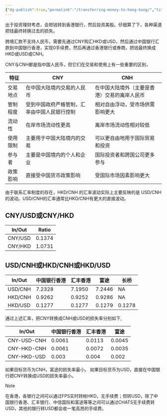 ```yaml
---
{"dg-publish":true,"permalink":"/transferring-money-to-hong-kong/","title":"汇款到香港","created":"2024-07-16T23:02:16.343+08:00","updated":"2024-09-01T20:05:26.135+08:00"}
---
```


出于投资理财考虑，会把钱转到香港银行，然后投资美股。仔细算了下，各种渠道把钱最终转换过去的损失。

跨境汇款不支持人民币，需要先通过CNY购汇HKD或USD，然后通过中国银行汇款到中国银行香港，实现0手续费，然后再通过香港银行或券商，把钱最终换成HKD或USD或CNH。

CNY与CNH都是指中国人民币，但它们在交易和使用上有一些重要的区别，

| 特征   | CNY                           | CNH                    |
| ---- | ----------------------------- | ---------------------- |
| 交易地点 | 在中国大陆境内交易的人民币                 | 在中国大陆境外（主要是香港）交易的离岸人民币 |
| 管制程度 | 受到中国政府严格管制，汇率由中国人民银行控制        | 相对自由浮动，受市场供需影响更大       |
| 流动性  | 在岸市场流动性更高                     | 离岸市场流动性相对较低            |
| 使用限制 | 主要用于中国大陆境内的交易                 | 可以更自由地用于国际贸易和投资        |
| 参与者  | 主要是中国境内的个人和企业                 | 国际投资者和跨国公司更多参与         |
| 政策影响 | 直接受中国货币政策影响                   | 受国际市场因素影响更大            |
由于联系汇率制度的存在，HKD/CNH 的汇率波动实际上主要反映的是 USD/CNH 的波动。USD/CNH的汇率通常比HKD/CNH有更大的直接波动。

## CNY/USD或CNY/HKD

| In/Out  | Ratio  |
| ------- | ------ |
| CNY/USD | 0.1374 |
| CNY/HKD | 1.0731 |

## USD/CNH或HKD/CNH或HKD/USD

| In/Out  | 中国银行香港 | 汇丰香港   | 富途     | 长桥     |
| ------- | ------ | ------ | ------ | ------ |
| USD/CNH | 7.2328 | 7.1950 | 7.2446 | NA     |
| HKD/CNH | 0.9262 | 0.9252 | 0.9286 | NA     |
| HKD/USD | 0.1277 | 0.1277 | 0.1279 | 0.1278 |

通过上述汇率，把CNY转换成CNH或USD的损失率分别如下,

| In/Out      | 中国银行香港 | 汇丰香港   | 富途     |
| ----------- | ------ | ------ | ------ |
| CNY-USD-CNH | 0.0061 | 0.0113 | 0.0045 |
| CNY-HKD-CNH | 0.0061 | 0.0072 | 0.0035 |
| CNY-HKD-USD | 0.003  | 0.004  | 0.002  |

如果目标货币为CNH，富途的损失率最小。
如果目标货币为USD，直接在中国银行把CNY转换成USD的损失率最小。

> [!NOTE]
> 在香港，各银行之间可以通过FPS实时转帐HKD，无手续费；但转USD，除了中国银行香港、汇丰银行、中信国际和富途等等之间可以通过CHATS无手续费转USD，其他的银行转USD都会收一笔高昂的手续费。